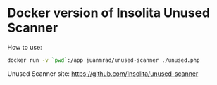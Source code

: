 # Docker version of Insolita Unused Scanner

How to use:

```bash
docker run -v `pwd`:/app juanmrad/unused-scanner ./unused.php
```

Unused Scanner site: https://github.com/Insolita/unused-scanner